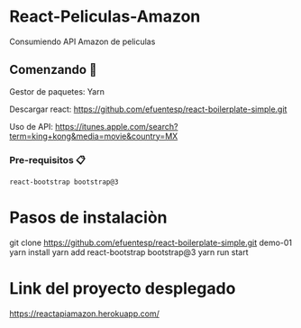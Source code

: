 # React-Peliculas-Amazon

Consumiendo API Amazon de peliculas

## Comenzando 🚀

Gestor de paquetes:
Yarn

Descargar react:
https://github.com/efuentesp/react-boilerplate-simple.git

Uso de API:
https://itunes.apple.com/search?term=king+kong&media=movie&country=MX

### Pre-requisitos 📋

```
react-bootstrap bootstrap@3
```

# Pasos de instalaciòn
git clone https://github.com/efuentesp/react-boilerplate-simple.git demo-01
yarn install 
yarn add react-bootstrap bootstrap@3
yarn run start 

# Link del proyecto desplegado

https://reactapiamazon.herokuapp.com/
